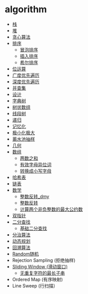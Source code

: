 # algorithm

- [栈](./栈/README.md)
- [堆](./堆/README.md)
- [贪心算法](./贪心算法/README.md)
- [排序]()
  - [冒泡排序](./排序/冒泡排序/README.md)
  - [插入排序](./排序/插入排序/插入排序.md)
  - [希尔排序](./排序/高级排序/希尔排序/希尔排序.md)
- [位运算](./位运算/README.md)
- [广度优先遍历](./广度优先遍历/README.md)
- [深度优先遍历](./深度优先遍历/README.md)
- [并查集](./并查集/README.md)
- [设计](./设计/README.md)
- [字典树](./字典树/README.md)
- [树状数组](./树状数组/README.md)
- [线段树](./线段树/README.md)
- [递归](./递归/README.md)
- [记忆化](./记忆化/README.md)
- [极小化极大](./极小化极大/README.md)
- [蓄水池抽样](./蓄水池抽样/README.md)
- [几何](./几何/README.md)
- [数组](./数组/README.md)
  - [两数之和](./数组/两数之和/两数量之和.md)
  - [有效字母异位词](./数组/有效字母异位词/有效字母异位词.md)
  - [转换成小写字母](./数组/转换成小写字母/转换成小写字母.md)
- [哈希表](./哈希表/README.md)
- [链表](./链表/README.md)
- [数学](./数学/README.md)
  - [整数反转_dmy](./数学/整数反转_dmy/整数反转.md)
  - [整数反转](./数学/整数反转/整数反转.md)
  - [计算两个非负整数的最大公约数](./数学/计算两个非负整数的最大公约数/计算两个非负整数的最大公约数.md)
- [双指针](./双指针/README.md)
- [二分查找](./二分查找/README.md)
  - [基础二分查找](./二分查找/基础二分查找/二分查找.md)
- [分治算法](./分治算法/README.md)
- [动态规划](./动态规划/README.md)
- [回溯算法](./回溯算法/README.md)
- [Random随机](./Random随机/README.md)
- Rejection Sampling (拒绝抽样)
- [Sliding Window (滑动窗口)](./SlidingWindow（滑动窗口）/README.md)
   - [无重复字符的最长子串](./SlidingWindow（滑动窗口）/无重复字符的最长子串/无重复最长子串.md)
- Ordered Map (有序映射)
- Line Sweep (行扫描） 

